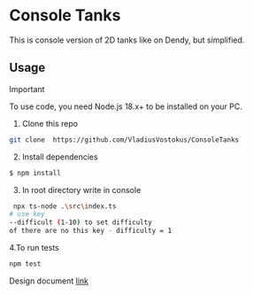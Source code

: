 # Сonsole Tanks
This is console version of 2D tanks like on Dendy, but simplified.

## Usage

> [!IMPORTANT]
> To use code, you need Node.js 18.x+ to be installed on your PC.

1. Clone this repo
  ```bash
  git clone  https://github.com/VladiusVostokus/ConsoleTanks
  ```

2. Install dependencies
  ```bash
  $ npm install
  ```

3. In root directory write in console
```bash
 npx ts-node .\src\index.ts
# use key
--difficult (1-10) to set difficulty
of there are no this key - difficulty = 1
```

4.To run tests
```bash
npm test
```

Design document [link](https://docs.google.com/document/d/1Y0PNJG-bHwTvqaTXDT-rgSu3SrC2AGUNtwA1PSLB84Y/edit)


